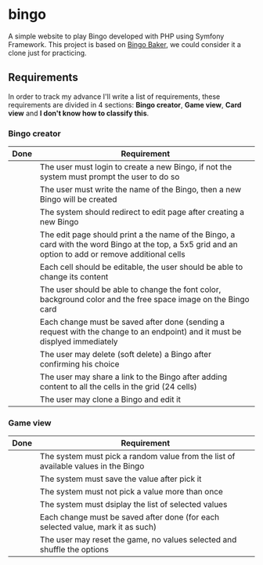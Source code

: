 # bingo
A simple website to play Bingo developed with PHP using Symfony Framework. This project is based on [Bingo Baker](https://bingobaker.com), we could consider it a clone just for practicing.

## Requirements
In order to track my advance I'll write a list of requirements, these requirements are divided in 4 sections: **Bingo creator**, **Game view**, **Card view** and **I don't know how to classify this**.

### Bingo creator
| Done | Requirement |
| ---- | ----------- |
|      | The user must login to create a new Bingo, if not the system must prompt the user to do so |
|      | The user must write the name of the Bingo, then a new Bingo will be created |
|      | The system should redirect to edit page after creating a new Bingo |
|      | The edit page should print a the name of the Bingo, a card with the word Bingo at the top, a 5x5 grid and an option to add or remove additional cells |
|      | Each cell should be editable, the user should be able to change its content |
|      | The user should be able to change the font color, background color and the free space image on the Bingo card |
|      | Each change must be saved after done (sending a request with the change to an endpoint) and it must be displyed immediately |
|      | The user may delete (soft delete) a Bingo after confirming his choice |
|      | The user may share a link to the Bingo after adding content to all the cells in the grid (24 cells) |
|      | The user may clone a Bingo and edit it |

### Game view
| Done | Requirement |
| ---- | ----------- |
|      | The system must pick a random value from the list of available values in the Bingo |
|      | The system must save the value after pick it |
|      | The system must not pick a value more than once |
|      | The system must dsiplay the list of selected values |
|      | Each change must be saved after done (for each selected value, mark it as such) |
|      | The user may reset the game, no values selected and shuffle the options |
